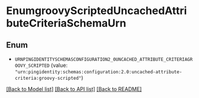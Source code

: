 # EnumgroovyScriptedUncachedAttributeCriteriaSchemaUrn

## Enum


* `URNPINGIDENTITYSCHEMASCONFIGURATION2_0UNCACHED_ATTRIBUTE_CRITERIAGROOVY_SCRIPTED` (value: `"urn:pingidentity:schemas:configuration:2.0:uncached-attribute-criteria:groovy-scripted"`)


[[Back to Model list]](../README.md#documentation-for-models) [[Back to API list]](../README.md#documentation-for-api-endpoints) [[Back to README]](../README.md)


